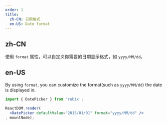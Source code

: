 ```yaml
---
order: 1
title:
  zh-CN: 日期格式
  en-US: Date format
---
```


## zh-CN

使用 `format` 属性，可以自定义你需要的日期显示格式，如 `yyyy/MM/dd`。

## en-US

By using `format`, you can customize the format(such as `yyyy/MM/dd`) the date is displayed in. 

````jsx
import { DatePicker } from 'rubix';

ReactDOM.render(
  <DatePicker defaultValue="2015/01/01" format="yyyy/MM/dd" />
, mountNode);
````
